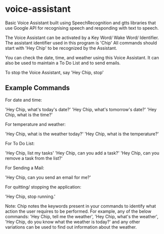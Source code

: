 # voice-assistant

Basic Voice Assistant built using SpeechRecognition and gtts libraries that use Google API for recognising speech and responding with text to speech.

The Voice Assistant can be activated by a Key Word/ Wake Word/ Identifier.
The assistant identifier used in this program is 'Chip'
All commands should start with 'Hey Chip' to be recognized by the Assistant.

You can check the date, time, and weather using this Voice Assistant.
It can also be used to maintain a To Do List and to send emails.

To stop the Voice Assistant, say 'Hey Chip, stop'


## Example Commands

For date and time:

'Hey Chip, what's today's date?'
'Hey Chip, what's tomorrow's date?'
'Hey Chip, what is the time?'

For temperature and weather:

'Hey Chip, what is the weather today?'
'Hey Chip, what is the temperature?'

For To Do List:

'Hey Chip, list my tasks'
'Hey Chip, can you add a task?'
'Hey Chip, can you remove a task from the list?'

For Sending a Mail:

'Hey Chip, can you send an email for me?'

For quitting/ stopping the application:

'Hey Chip, stop running.'


Note:
Chip notes the keywords present in your commands to identify what action the user requires to be performed. 
For example, any of the below commands:
'Hey Chip, tell me the weather', 'Hey Chip, what's the weather', 'Hey Chip, do you know what the weather is today?'
and any other variations can be used to find out information about the weather.
